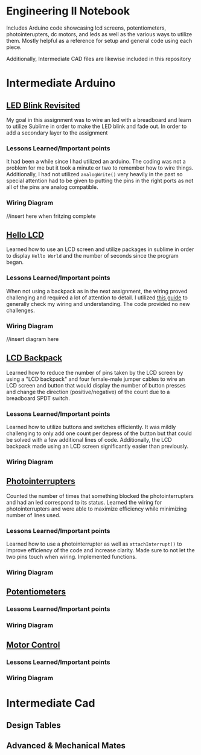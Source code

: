 # Engineering II Notebook
Includes Arduino code showcasing lcd screens, potentiometers, photointerupters, dc motors, and leds as well as the various ways to utilize them. Mostly helpful as a reference for setup and general code using each piece. 

Additionally, Intermediate CAD files are likewise included in this repository 

# Intermediate Arduino

## [LED Blink Revisited](Intermediate_Arduino/blinking_fade_w_dash/blinking_fade_w_dash.ino)
My goal in this assignment was to wire an led with a breadboard and learn to utilize Sublime in order to make the LED blink and fade out. In order to add a secondary layer to the assignment 
### Lessons Learned/Important points
It had been a while since I had utilized an arduino. The coding was not a problem for me but it took a minute or two to remember how to wire things. Additionally, I had not utilized ```analogWrite()``` very heavily in the past so special attention had to be given to putting the pins in the right ports as not all of the pins are analog compatible. 
### Wiring Diagram 
//insert here when fritzing complete

## [Hello LCD](Intermediate_Arduino/lcd_hello/lcd_hello.ino)
Learned how to use an LCD screen and utilize packages in sublime in order to display ``` Hello World ``` and the number of seconds since the program began. 
### Lessons Learned/Important points
When not using a backpack as in the next assignment, the wiring proved challenging and required a lot of attention to detail. I utilized [this guide](https://programmingelectronics.com/how-to-set-up-an-lcd-with-arduino/) to generally check my wiring and understanding. The code provided no new challenges. 
### Wiring Diagram 
//insert diagram here

## [LCD Backpack](Intermediate_Arduino/lcd_backpack/lcd_backpack.ino)
Learned how to reduce the number of pins taken by the LCD screen by using a "LCD backpack" and four female-male jumper cables to wire an LCD screen and button that would display the number of button presses and change the direction (positive/negative) of the count due to a breadboard SPDT switch. 
### Lessons Learned/Important points
Learned how to utilize buttons and switches efficiently. It was mildly challenging to only add one count per depress of the button but that could be solved with a few additional lines of code. Additionally, the LCD backpack made using an LCD screen significantly easier than previously. 
### Wiring Diagram 

## [Photointerrupters](Intermediate_Arduino/photoint/photo_int.ino)
 Counted the number of times that something blocked the photointerrupters and had an led correspond to its status. Learned the wiring for photointerrupters and were able to maximize efficiency while minimizing number of lines used. 
### Lessons Learned/Important points
Learned how to use a photointerrupter as well as ```attachInterrupt()``` to improve efficiency of the code and increase clarity. Made sure to not let the two pins touch when wiring. Implemented functions. 
### Wiring Diagram 

## [Potentiometers](Intermediate_Arduino/potentiometer/potentiometer_practice.ino)

### Lessons Learned/Important points

### Wiring Diagram 

## [Motor Control](Intermediate_Arduino/motor_potent/motor_potent.ino) 

### Lessons Learned/Important points

### Wiring Diagram 

# Intermediate Cad

## Design Tables

## Advanced & Mechanical Mates
